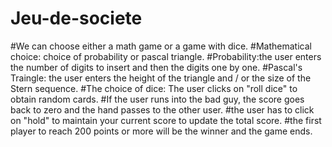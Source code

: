# Jeu-de-societe
#We can choose either a math game or a game with dice.
#Mathematical choice: choice of probability or pascal triangle.
#Probability:the user enters the number of digits to insert and then the digits one by one.
#Pascal's Traingle: the user enters the height of the triangle and / or the size of the Stern sequence.
#The choice of dice: The user clicks on "roll dice" to obtain random cards.
#If the user runs into the bad guy, the score goes back to zero and the hand passes to the other user.
#the user has to click on "hold" to maintain your current score to update the total score.
#the first player to reach 200 points or more will be the winner and the game ends.
